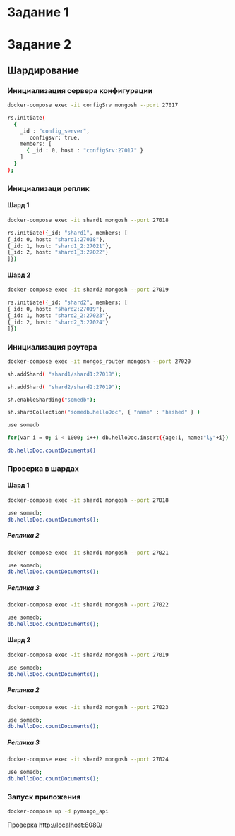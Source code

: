 # Задание 1

# Задание 2

## Шардирование

### Инициализация сервера конфигурации

```bash
docker-compose exec -it configSrv mongosh --port 27017
```

```bash
rs.initiate(
  {
    _id : "config_server",
       configsvr: true,
    members: [
      { _id : 0, host : "configSrv:27017" }
    ]
  }
);
```

### Инициализаци реплик

#### Шард 1

```bash
docker-compose exec -it shard1 mongosh --port 27018
```

```bash
rs.initiate({_id: "shard1", members: [
{_id: 0, host: "shard1:27018"},
{_id: 1, host: "shard1_2:27021"},
{_id: 2, host: "shard1_3:27022"}
]})
```

#### Шард 2

```bash
docker-compose exec -it shard2 mongosh --port 27019
```

```bash
rs.initiate({_id: "shard2", members: [
{_id: 0, host: "shard2:27019"},
{_id: 1, host: "shard2_2:27023"},
{_id: 2, host: "shard2_3:27024"}
]})
```


### Инициализация роутера

```bash
docker-compose exec -it mongos_router mongosh --port 27020
```

```bash
sh.addShard( "shard1/shard1:27018");
```

```bash
sh.addShard( "shard2/shard2:27019");
```

```bash
sh.enableSharding("somedb");
```

```bash
sh.shardCollection("somedb.helloDoc", { "name" : "hashed" } )
```

```bash
use somedb
```

```bash
for(var i = 0; i < 1000; i++) db.helloDoc.insert({age:i, name:"ly"+i})
```

```bash
db.helloDoc.countDocuments()
```

### Проверка в шардах

#### Шард 1

```bash
docker-compose exec -it shard1 mongosh --port 27018
```

```bash
use somedb;
db.helloDoc.countDocuments();
```

##### Реплика 2

```bash
docker-compose exec -it shard1 mongosh --port 27021
```

```bash
use somedb;
db.helloDoc.countDocuments();
```

##### Реплика 3

```bash
docker-compose exec -it shard1 mongosh --port 27022
```

```bash
use somedb;
db.helloDoc.countDocuments();
```

#### Шард 2

```bash
docker-compose exec -it shard2 mongosh --port 27019
```

```bash
use somedb;
db.helloDoc.countDocuments();
```

##### Реплика 2

```bash
docker-compose exec -it shard2 mongosh --port 27023
```

```bash
use somedb;
db.helloDoc.countDocuments();
```

##### Реплика 3

```bash
docker-compose exec -it shard2 mongosh --port 27024
```

```bash
use somedb;
db.helloDoc.countDocuments();
```

### Запуск приложения

```bash
docker-compose up -d pymongo_api
```

Проверка [http://localhost:8080/](http://localhost:8080/)

